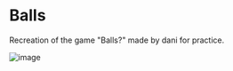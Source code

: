 # Balls
Recreation of the game "Balls?" made by dani for practice.

![image](https://github.com/Ben-Jacks0n/Balls/assets/127924235/b37972e6-69e6-4b5e-8084-2f53d02dfaf4)
